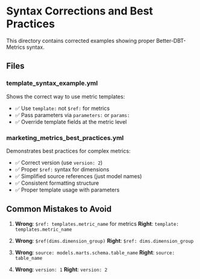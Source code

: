 # Syntax Corrections and Best Practices

This directory contains corrected examples showing proper Better-DBT-Metrics syntax.

## Files

### template_syntax_example.yml
Shows the correct way to use metric templates:
- ✅ Use `template:` not `$ref:` for metrics
- ✅ Pass parameters via `parameters:` or `params:`
- ✅ Override template fields at the metric level

### marketing_metrics_best_practices.yml
Demonstrates best practices for complex metrics:
- ✅ Correct version (use `version: 2`)
- ✅ Proper `$ref:` syntax for dimensions
- ✅ Simplified source references (just model names)
- ✅ Consistent formatting structure
- ✅ Proper template usage with parameters

## Common Mistakes to Avoid

1. **Wrong**: `$ref: templates.metric_name` for metrics
   **Right**: `template: templates.metric_name`

2. **Wrong**: `$ref(dims.dimension_group)`
   **Right**: `$ref: dims.dimension_group`

3. **Wrong**: `source: models.marts.schema.table_name`
   **Right**: `source: table_name`

4. **Wrong**: `version: 1`
   **Right**: `version: 2`